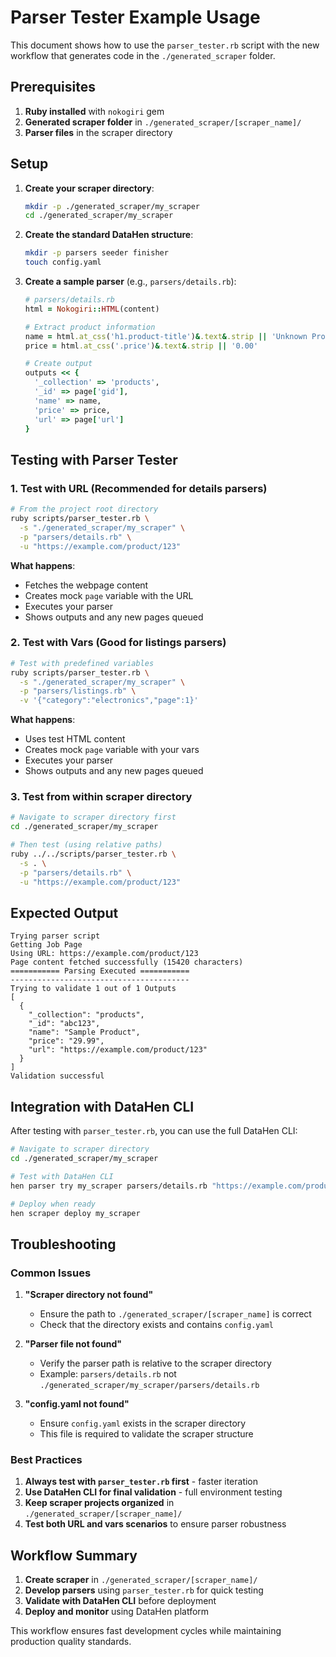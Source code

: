 # Parser Tester Example Usage

This document shows how to use the `parser_tester.rb` script with the new workflow that generates code in the `./generated_scraper` folder.

## Prerequisites

1. **Ruby installed** with `nokogiri` gem
2. **Generated scraper folder** in `./generated_scraper/[scraper_name]/`
3. **Parser files** in the scraper directory

## Setup

1. **Create your scraper directory**:
   ```bash
   mkdir -p ./generated_scraper/my_scraper
   cd ./generated_scraper/my_scraper
   ```

2. **Create the standard DataHen structure**:
   ```bash
   mkdir -p parsers seeder finisher
   touch config.yaml
   ```

3. **Create a sample parser** (e.g., `parsers/details.rb`):
   ```ruby
   # parsers/details.rb
   html = Nokogiri::HTML(content)
   
   # Extract product information
   name = html.at_css('h1.product-title')&.text&.strip || 'Unknown Product'
   price = html.at_css('.price')&.text&.strip || '0.00'
   
   # Create output
   outputs << {
     '_collection' => 'products',
     '_id' => page['gid'],
     'name' => name,
     'price' => price,
     'url' => page['url']
   }
   ```

## Testing with Parser Tester

### 1. Test with URL (Recommended for details parsers)

```bash
# From the project root directory
ruby scripts/parser_tester.rb \
  -s "./generated_scraper/my_scraper" \
  -p "parsers/details.rb" \
  -u "https://example.com/product/123"
```

**What happens**:
- Fetches the webpage content
- Creates mock `page` variable with the URL
- Executes your parser
- Shows outputs and any new pages queued

### 2. Test with Vars (Good for listings parsers)

```bash
# Test with predefined variables
ruby scripts/parser_tester.rb \
  -s "./generated_scraper/my_scraper" \
  -p "parsers/listings.rb" \
  -v '{"category":"electronics","page":1}'
```

**What happens**:
- Uses test HTML content
- Creates mock `page` variable with your vars
- Executes your parser
- Shows outputs and any new pages queued

### 3. Test from within scraper directory

```bash
# Navigate to scraper directory first
cd ./generated_scraper/my_scraper

# Then test (using relative paths)
ruby ../../scripts/parser_tester.rb \
  -s . \
  -p "parsers/details.rb" \
  -u "https://example.com/product/123"
```

## Expected Output

```
Trying parser script
Getting Job Page
Using URL: https://example.com/product/123
Page content fetched successfully (15420 characters)
=========== Parsing Executed ===========
----------------------------------------
Trying to validate 1 out of 1 Outputs
[
  {
    "_collection": "products",
    "_id": "abc123",
    "name": "Sample Product",
    "price": "29.99",
    "url": "https://example.com/product/123"
  }
]
Validation successful
```

## Integration with DataHen CLI

After testing with `parser_tester.rb`, you can use the full DataHen CLI:

```bash
# Navigate to scraper directory
cd ./generated_scraper/my_scraper

# Test with DataHen CLI
hen parser try my_scraper parsers/details.rb "https://example.com/product/123"

# Deploy when ready
hen scraper deploy my_scraper
```

## Troubleshooting

### Common Issues

1. **"Scraper directory not found"**
   - Ensure the path to `./generated_scraper/[scraper_name]` is correct
   - Check that the directory exists and contains `config.yaml`

2. **"Parser file not found"**
   - Verify the parser path is relative to the scraper directory
   - Example: `parsers/details.rb` not `./generated_scraper/my_scraper/parsers/details.rb`

3. **"config.yaml not found"**
   - Ensure `config.yaml` exists in the scraper directory
   - This file is required to validate the scraper structure

### Best Practices

1. **Always test with `parser_tester.rb` first** - faster iteration
2. **Use DataHen CLI for final validation** - full environment testing
3. **Keep scraper projects organized** in `./generated_scraper/[scraper_name]/`
4. **Test both URL and vars scenarios** to ensure parser robustness

## Workflow Summary

1. **Create scraper** in `./generated_scraper/[scraper_name]/`
2. **Develop parsers** using `parser_tester.rb` for quick testing
3. **Validate with DataHen CLI** before deployment
4. **Deploy and monitor** using DataHen platform

This workflow ensures fast development cycles while maintaining production quality standards.
